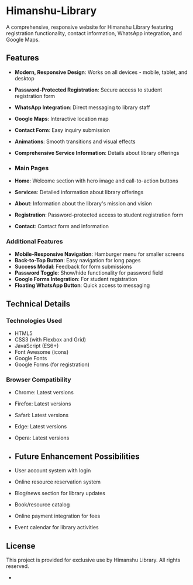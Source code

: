 # Himanshu-Library
A comprehensive, responsive website for Himanshu Library featuring registration functionality, contact information, WhatsApp integration, and Google Maps.

##  Features

- **Modern, Responsive Design**: Works on all devices - mobile, tablet, and desktop
- **Password-Protected Registration**: Secure access to student registration form
- **WhatsApp Integration**: Direct messaging to library staff
- **Google Maps**: Interactive location map
- **Contact Form**: Easy inquiry submission
- **Animations**: Smooth transitions and visual effects
- **Comprehensive Service Information**: Details about library offerings

- ### Main Pages
- **Home**: Welcome section with hero image and call-to-action buttons
- **Services**: Detailed information about library offerings
- **About**: Information about the library's mission and vision
- **Registration**: Password-protected access to student registration form
- **Contact**: Contact form and information

### Additional Features
- **Mobile-Responsive Navigation**: Hamburger menu for smaller screens
- **Back-to-Top Button**: Easy navigation for long pages
- **Success Modal**: Feedback for form submissions
- **Password Toggle**: Show/hide functionality for password field
- **Google Forms Integration**: For student registration
- **Floating WhatsApp Button**: Quick access to messaging
## Technical Details

### Technologies Used
- HTML5
- CSS3 (with Flexbox and Grid)
- JavaScript (ES6+)
- Font Awesome (icons)
- Google Fonts
- Google Forms (for registration)

### Browser Compatibility
- Chrome: Latest versions
- Firefox: Latest versions
- Safari: Latest versions
- Edge: Latest versions
- Opera: Latest versions

- ##  Future Enhancement Possibilities

- User account system with login
- Online resource reservation system
- Blog/news section for library updates
- Book/resource catalog
- Online payment integration for fees
- Event calendar for library activities

## License
This project is provided for exclusive use by Himanshu Library. All rights reserved.

- 
